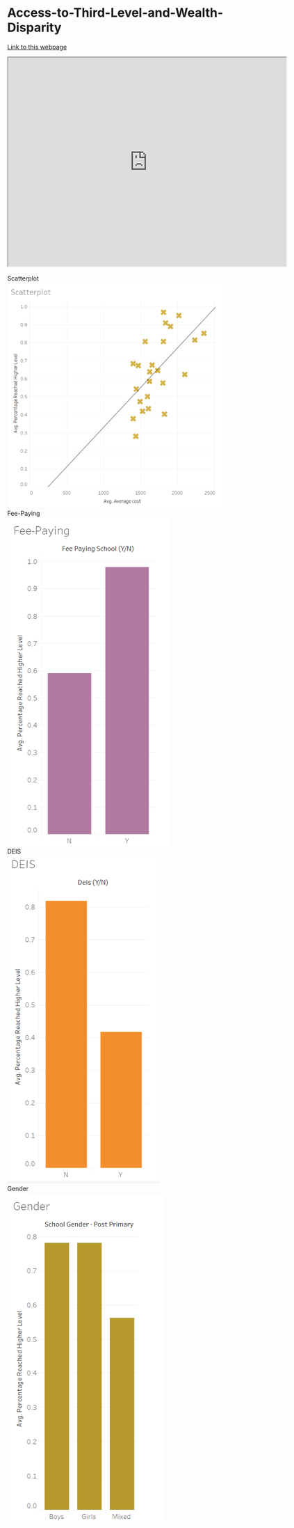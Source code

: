 # Access-to-Third-Level-and-Wealth-Disparity

[Link to this webpage](https://aoifehoran97.github.io/Access-to-Third-Level-and-Wealth-Disparity/)

<iframe src="https://www.google.com/maps/d/u/0/embed?mid=11Z7C4pZofy8x8XIXdGq5rym34vl6tTBZ" width="640" height="480"></iframe>


Scatterplot  
![](images/Scatterplot.png)  
Fee-Paying  
![](images/feepaying.png)  
DEIS  
![](images/DEIS.png)  
Gender  
![](images/gender.png)  

